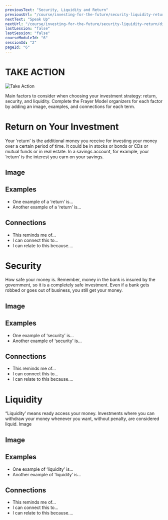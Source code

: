 ```yaml
---
previousText: "Security, Liquidity and Return"
previousUrl: "/course/investing-for-the-future/security-liquidity-return/security-liquidity-return"
nextText: "Speak Up"
nextUrl: "/course/investing-for-the-future/security-liquidity-return/discussion"
lastLession: "false"
lastSession: "false"
courseModuleId: "6"
sessionId: "2"
pageId: "6"
---
```



# TAKE ACTION
![Take Action](/assets/img/take-action.jpg)

Main factors to consider when choosing your investment strategy: return, security, and liquidity. Complete the Frayer Model organizers for each factor by adding an image, examples, and connections for each term. 

# Return on Your Investment

Your ‘return’ is the additional money you receive for investing your money over a certain period of time. It could be in stocks or bonds or CDs or mutual funds or in real estate. In a savings account, for example, your ‘return’ is the interest you earn on your savings.	

## Image


## Examples
- One example of a ‘return’ is...
- Another example of a ‘return’ is...	

## Connections
- This reminds me of…
- I can connect this to...
- I can relate to this because....



# Security

How safe your money is. Remember, money in the bank is insured by the government, so it is a completely safe investment. Even if a bank gets robbed or goes out of business, you still get your money.	

## Image


## Examples
- One example of ‘security’ is...
- Another example of ‘security’ is...	

## Connections
- This reminds me of…
- I can connect this to...
- I can relate to this because....


# Liquidity
“Liquidity’ means ready access your money. Investments where you can withdraw your money whenever you want, without penalty, are considered liquid.	Image

## Image


## Examples
- One example of ‘liquidity’ is...
- Another example of ‘liquidity’ is...	

## Connections
- This reminds me of…
- I can connect this to...
- I can relate to this because....
